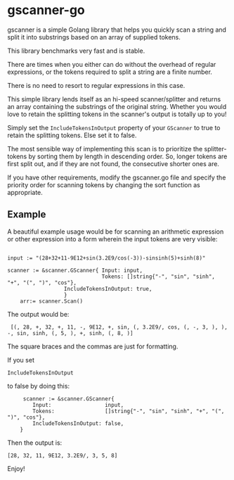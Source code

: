 # gscanner-go

gscanner is a simple Golang library that helps you quickly scan a string and split it into 
substrings based on an array of supplied tokens.
 
This library benchmarks very fast and is stable.

There are times when you either can do without the overhead of regular expressions, or the tokens required to 
split a string are a finite number.

There is no need to resort to regular expressions in this case.

This simple library lends itself as an hi-speed scanner/splitter and returns an array containing the substrings of the original
string. Whether you would love to retain the splitting tokens in the scanner's output is totally up to you! 

Simply set the ```IncludeTokensInOutput``` property of your ```GScanner``` to true to retain the splitting tokens.
Else set it to false.

The most sensible way of implementing this scan is to prioritize the splitter-tokens by sorting them by length in descending order.
So, longer tokens are first split out, and if they are not found, the consecutive shorter ones are.

If you have other requirements, modify the gscanner.go file and specify the priority order for scanning tokens by changing
the sort function as appropriate.



 ## Example

A beautiful example usage would be for scanning an arithmetic expression or other expression into a form wherein the input tokens are very visible:

```golang

input := "(28+32+11-9E12+sin(3.2E9/cos(-3))-sinsinh(5)+sinh(8)" 
	
scanner := &scanner.GScanner{ Input: input, 
                              Tokens: []string{"-", "sin", "sinh", "+", "(", ")", "cos"}, 
			      IncludeTokensInOutput: true, 
			      }
	arr:= scanner.Scan()
```
	



  The output would be:
  
  
  ```golang
   [(, 28, +, 32, +, 11, -, 9E12, +, sin, (, 3.2E9/, cos, (, -, 3, ), ), -, sin, sinh, (, 5, ), +, sinh, (, 8, )]
   ```



 

The square braces and the commas are just for formatting.

If you set 
```golang 
IncludeTokensInOutput
``` 
to false by doing this:

```golang
	 scanner := &scanner.GScanner{
		Input:                 input,
		Tokens:                []string{"-", "sin", "sinh", "+", "(", ")", "cos"},
		IncludeTokensInOutput: false,
	}
```
  
  Then the output is:
  
```golang
[28, 32, 11, 9E12, 3.2E9/, 3, 5, 8]
```


Enjoy!

